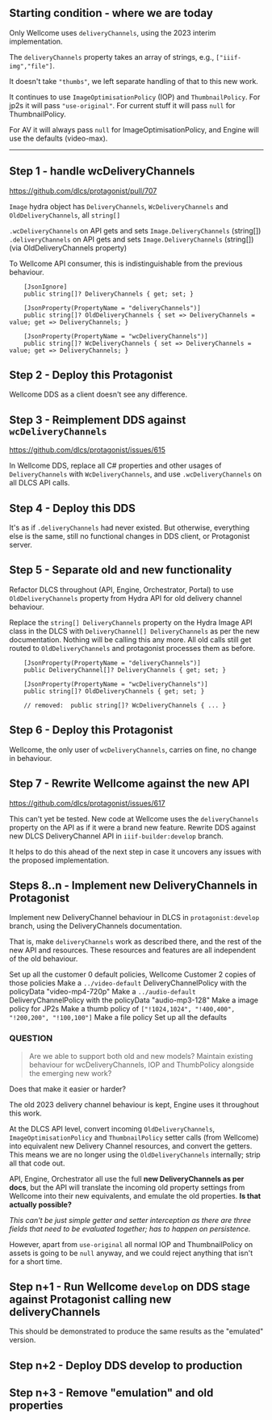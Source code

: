 ## Starting condition - where we are today

Only Wellcome uses `deliveryChannels`, using the 2023 interim implementation.

The `deliveryChannels` property takes an array of strings, e.g., `["iiif-img","file"]`.

It doesn't take `"thumbs"`, we left separate handling of that to this new work.

It continues to use `ImageOptimisationPolicy` (IOP) and `ThumbnailPolicy`. For jp2s it will pass `"use-original"`.
For current stuff it will pass `null` for ThumbnailPolicy.

For AV it will always pass `null` for ImageOptimisationPolicy, and Engine will use the defaults (video-max).

---


## Step 1 - handle wcDeliveryChannels

https://github.com/dlcs/protagonist/pull/707

`Image` hydra object has `DeliveryChannels`, `WcDeliveryChannels` and `OldDeliveryChannels`, all `string[]`

`.wcDeliveryChannels` on API gets and sets `Image.DeliveryChannels` (string[])
`.deliveryChannels`   on API gets and sets `Image.DeliveryChannels` (string[]) (via OldDeliveryChannels property)

To Wellcome API consumer, this is indistinguishable from the previous behaviour.

```
    [JsonIgnore]
    public string[]? DeliveryChannels { get; set; }

    [JsonProperty(PropertyName = "deliveryChannels")]
    public string[]? OldDeliveryChannels { set => DeliveryChannels = value; get => DeliveryChannels; }
    
    [JsonProperty(PropertyName = "wcDeliveryChannels")]
    public string[]? WcDeliveryChannels { set => DeliveryChannels = value; get => DeliveryChannels; }
```

## Step 2 - Deploy this Protagonist

Wellcome DDS as a client doesn't see any difference.


## Step 3 - Reimplement DDS against `wcDeliveryChannels`

https://github.com/dlcs/protagonist/issues/615

In Wellcome DDS, replace all C# properties and other usages of `DeliveryChannels` with `WcDeliveryChannels`, and use `.wcDeliveryChannels` on all DLCS API calls.


## Step 4 - Deploy this DDS

It's as if `.deliveryChannels` had never existed. But otherwise, everything else is the same, still no functional changes in DDS client, or Protagonist server.


## Step 5 - Separate old and new functionality 

Refactor DLCS throughout (API, Engine, Orchestrator, Portal) to use `OldDeliveryChannels` property from Hydra API for old delivery channel behaviour.

Replace the `string[] DeliveryChannels` property on the Hydra Image API class in the DLCS with `DeliveryChannel[] DeliveryChannels` as per the new documentation. Nothing will be calling this any more. All old calls still get routed to `OldDeliveryChannels` and protagonist processes them as before.


```
    [JsonProperty(PropertyName = "deliveryChannels")]
    public DeliveryChannel[]? DeliveryChannels { get; set; }

    [JsonProperty(PropertyName = "wcDeliveryChannels")]
    public string[]? OldDeliveryChannels { get; set; }
    
    // removed:  public string[]? WcDeliveryChannels { ... }
```

## Step 6 - Deploy this Protagonist

Wellcome, the only user of `wcDeliveryChannels`, carries on fine, no change in behaviour.


## Step 7 - Rewrite Wellcome against the new API

https://github.com/dlcs/protagonist/issues/617

This can't yet be tested. New code at Wellcome uses the `deliveryChannels` property on the API as if it were a brand new feature.
Rewrite DDS against new DLCS DeliveryChannel API in `iiif-builder:develop` branch.

It helps to do this ahead of the next step in case it uncovers any issues with the proposed implementation.


## Steps 8..n - Implement new DeliveryChannels in Protagonist

Implement new DeliveryChannel behaviour in DLCS in `protagonist:develop` branch, using the DeliveryChannels documentation.

That is, make `deliveryChannels` work as described there, and the rest of the new API and resources.
These resources and features are all independent of the old behaviour.

Set up all the customer 0 default policies, Wellcome Customer 2 copies of those policies
Make a `../video-default` DeliveryChannelPolicy with the policyData "video-mp4-720p"
Make a `../audio-default` DeliveryChannelPolicy with the policyData "audio-mp3-128"
Make a image policy for JP2s
Make a thumb policy of `["!1024,1024", "!400,400", "!200,200", "!100,100"]`
Make a file policy
Set up all the defaults

### QUESTION

> Are we able to support both old and new models? Maintain existing behaviour for wcDeliveryChannels, IOP and ThumbPolicy alongside the emerging new work?

Does that make it easier or harder?

The old 2023 delivery channel behaviour is kept, Engine uses it throughout this work.

At the DLCS API level, convert incoming `OldDeliveryChannels`, `ImageOptimisationPolicy` and `ThumbnailPolicy` setter calls (from Wellcome) into equivalent new Delivery Channel resources, and convert the getters. 
This means we are no longer using the `OldDeliveryChannels` internally; strip all that code out.

API, Engine, Orchestrator all use the full **new DeliveryChannels as per docs**, but the API will translate the incoming old property settings from Wellcome into their new equivalents, and emulate the old properties. **Is that actually possible?**

_This can't be just simple getter and setter interception as there are three fields that need to be evaluated together; has to happen on persistence._

However, apart from `use-original` all normal IOP and ThumbnailPolicy on assets is going to be `null` anyway, and we could reject anything that isn't for a short time.


## Step n+1 - Run Wellcome `develop` on DDS stage against Protagonist calling new deliveryChannels 

This should be demonstrated to produce the same results as the "emulated" version.


## Step n+2 - Deploy DDS develop to production


## Step n+3 - Remove "emulation" and old properties


